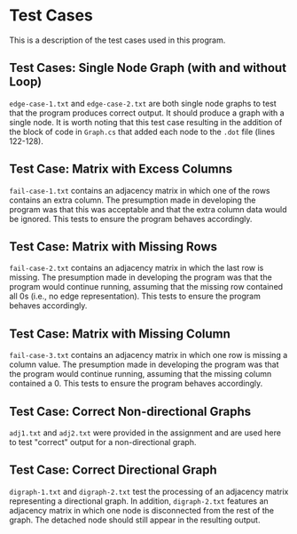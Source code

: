# Test Cases

This is a description of the test cases used in this program.

## Test Cases: Single Node Graph (with and without Loop)

`edge-case-1.txt` and `edge-case-2.txt` are both single node graphs to test that the program produces correct output. It should produce a graph with a single node. It is worth noting that this test case resulting in the addition of the block of code in `Graph.cs` that added each node to the `.dot` file (lines 122-128).

## Test Case: Matrix with Excess Columns

`fail-case-1.txt` contains an adjacency matrix in which one of the rows contains an extra column. The presumption made in developing the program was that this was acceptable and that the extra column data would be ignored. This tests to ensure the program behaves accordingly.

## Test Case: Matrix with Missing Rows

`fail-case-2.txt` contains an adjacency matrix in which the last row is missing. The presumption made in developing the program was that the program would continue running, assuming that the missing row contained all 0s (i.e., no edge representation). This tests to ensure the program behaves accordingly.

## Test Case: Matrix with Missing Column

`fail-case-3.txt` contains an adjacency matrix in which one row is missing a column value. The presumption made in developing the program was that the program would continue running, assuming that the missing column contained a 0. This tests to ensure the program behaves accordingly.

## Test Case: Correct Non-directional Graphs

`adj1.txt` and `adj2.txt` were provided in the assignment and are used here to test "correct" output for a non-directional graph.

## Test Case: Correct Directional Graph

`digraph-1.txt` and `digraph-2.txt` test the processing of an adjacency matrix representing a directional graph. In addition, `digraph-2.txt` features an adjacency matrix in which one node is disconnected from the rest of the graph. The detached node should still appear in the resulting output.
